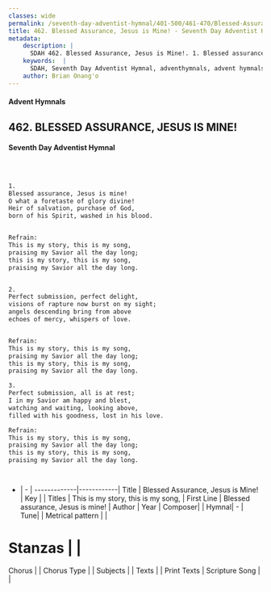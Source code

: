 ```yaml
---
classes: wide
permalink: /seventh-day-adventist-hymnal/401-500/461-470/Blessed-Assurance,-Jesus-is-Mine!/
title: 462. Blessed Assurance, Jesus is Mine! - Seventh Day Adventist Hymnal
metadata:
    description: |
      SDAH 462. Blessed Assurance, Jesus is Mine!. 1. Blessed assurance, Jesus is mine! O what a foretaste of glory divine! Heir of salvation, purchase of God, born of his Spirit, washed in his blood. 
    keywords:  |
      SDAH, Seventh Day Adventist Hymnal, adventhymnals, advent hymnals, Blessed Assurance, Jesus is Mine!, Blessed assurance, Jesus is mine! ,This is my story, this is my song,
    author: Brian Onang'o
---
```


#### Advent Hymnals
## 462. BLESSED ASSURANCE, JESUS IS MINE!
#### Seventh Day Adventist Hymnal

```txt



1.
Blessed assurance, Jesus is mine!
O what a foretaste of glory divine!
Heir of salvation, purchase of God,
born of his Spirit, washed in his blood.


Refrain:
This is my story, this is my song,
praising my Savior all the day long;
this is my story, this is my song,
praising my Savior all the day long.


2.
Perfect submission, perfect delight,
visions of rapture now burst on my sight;
angels descending bring from above
echoes of mercy, whispers of love.


Refrain:
This is my story, this is my song,
praising my Savior all the day long;
this is my story, this is my song,
praising my Savior all the day long.

3.
Perfect submission, all is at rest;
I in my Savior am happy and blest,
watching and waiting, looking above,
filled with his goodness, lost in his love.

Refrain:
This is my story, this is my song,
praising my Savior all the day long;
this is my story, this is my song,
praising my Savior all the day long.




```

- |   -  |
-------------|------------|
Title | Blessed Assurance, Jesus is Mine! |
Key |  |
Titles | This is my story, this is my song, |
First Line | Blessed assurance, Jesus is mine! |
Author | 
Year | 
Composer|  |
Hymnal|  - |
Tune|  |
Metrical pattern | |
# Stanzas |  |
Chorus |  |
Chorus Type |  |
Subjects |  |
Texts |  |
Print Texts | 
Scripture Song |  |
  

